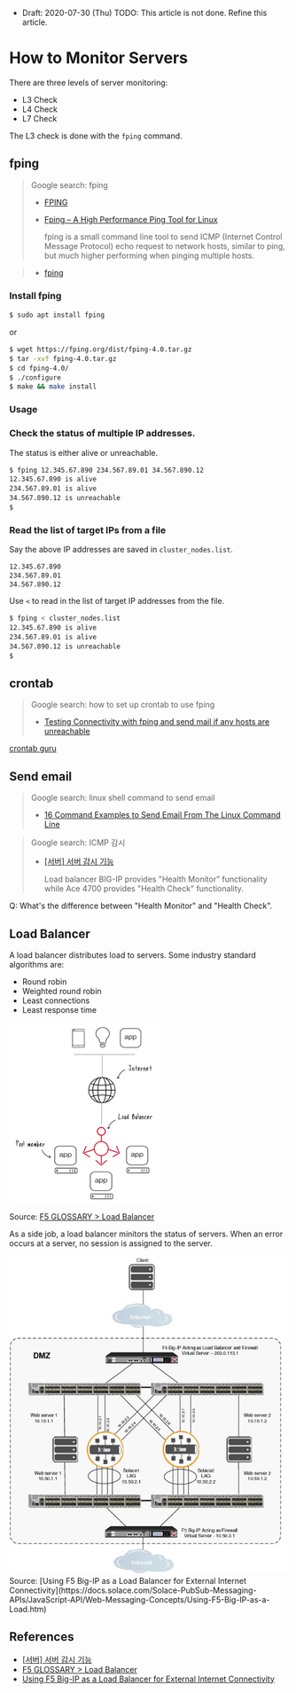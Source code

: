 * Draft: 2020-07-30 (Thu)
TODO: This article is not done. Refine this article.

# How to Monitor Servers
There are three levels of server monitoring:
* L3 Check
* L4 Check
* L7 Check

The L3 check is done with the `fping` command.
## fping
> Google search: fping
> * [FPING](https://fping.org/fping.1.html)
> * [Fping – A High Performance Ping Tool for Linux](https://www.tecmint.com/ping-multiple-linux-hosts-using-fping/)
>
>    fping is a small command line tool to send ICMP (Internet Control Message Protocol) echo request to network hosts, similar to ping, but much higher performing when pinging multiple hosts.

> * [fping](https://fping.org/)

### Install fping
```bash
$ sudo apt install fping
```
or
```bash
$ wget https://fping.org/dist/fping-4.0.tar.gz
$ tar -xvf fping-4.0.tar.gz
$ cd fping-4.0/
$ ./configure
$ make && make install
```
### Usage
### Check the status of multiple IP addresses.
The status is either alive or unreachable.

```bash
$ fping 12.345.67.890 234.567.89.01 34.567.890.12
12.345.67.890 is alive
234.567.89.01 is alive
34.567.890.12 is unreachable
$
```
### Read the list of target IPs from a file
Say the above IP addresses are saved in `cluster_nodes.list`.
```text
12.345.67.890
234.567.89.01
34.567.890.12
```
Use `<` to read in the list of target IP addresses from the file.

```bash
$ fping < cluster_nodes.list
12.345.67.890 is alive
234.567.89.01 is alive
34.567.890.12 is unreachable
$
```
## crontab

> Google search: how to set up crontab  to use fping
> * [Testing Connectivity with fping and send mail if any hosts are unreachable](https://www.cyberciti.biz/tips/linux-unix-profiling-network-connectivity-with-fping.html)

[crontab guru](https://crontab.guru/)


## Send email
> Google search: linux shell command to send email
> * [16 Command Examples to Send Email From The Linux Command Line](https://blog.edmdesigner.com/send-email-from-linux-command-line/)


> Google search: ICMP 감시
> * [[서버] 서버 감시 기능](https://m.blog.naver.com/PostView.nhn?blogId=pjt3591oo&logNo=220547504579&proxyReferer=https:%2F%2Fwww.google.com%2F)
> 
>    Load balancer BIG-IP provides "Health Monitor" functionality while Ace 4700 provides "Health Check" functionality.

Q: What's the difference between "Health Monitor" and "Health Check".

## Load Balancer
A load balancer distributes load to servers. Some industry standard algorithms are:
* Round robin
* Weighted round robin
* Least connections
* Least response time

<img src="images/intro-load_balancer-f5_glossary.png">

Source: [F5 GLOSSARY > Load Balancer](https://www.f5.com/services/resources/glossary/load-balancer)

As a side job, a load balancer minitors the status of servers. When an error occurs at a server, no session is assigned to the server. 
  
<img src="images/figure5-2_advanced_n_1_redundancy.png">
Source: [Using F5 Big-IP as a Load Balancer for External Internet Connectivity](https://docs.solace.com/Solace-PubSub-Messaging-APIs/JavaScript-API/Web-Messaging-Concepts/Using-F5-Big-IP-as-a-Load.htm)


## References
* [[서버] 서버 감시 기능](https://m.blog.naver.com/PostView.nhn?blogId=pjt3591oo&logNo=220547504579&proxyReferer=https:%2F%2Fwww.google.com%2F)
* [F5 GLOSSARY > Load Balancer](https://www.f5.com/services/resources/glossary/load-balancer)
* [Using F5 Big-IP as a Load Balancer for External Internet Connectivity](https://docs.solace.com/Solace-PubSub-Messaging-APIs/JavaScript-API/Web-Messaging-Concepts/Using-F5-Big-IP-as-a-Load.htm)
